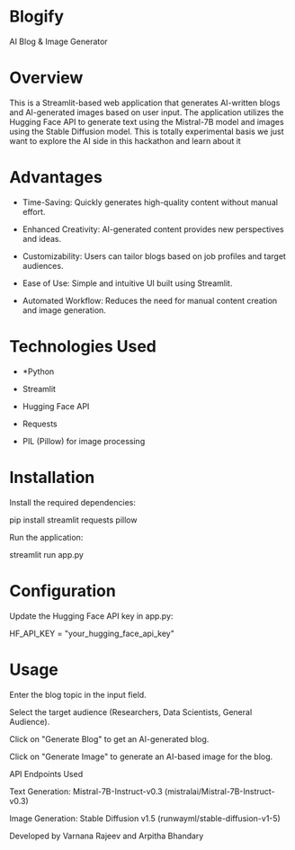# Blogify
AI Blog & Image Generator

# Overview

This is a Streamlit-based web application that generates AI-written blogs and AI-generated images based on user input. The application utilizes the Hugging Face API to generate text using the Mistral-7B model and images using the Stable Diffusion model. This is totally experimental basis we just want to explore the AI side in this hackathon and learn about it

# Advantages

* Time-Saving: Quickly generates high-quality content without manual effort.

* Enhanced Creativity: AI-generated content provides new perspectives and ideas.

* Customizability: Users can tailor blogs based on job profiles and target audiences.

* Ease of Use: Simple and intuitive UI built using Streamlit.

* Automated Workflow: Reduces the need for manual content creation and image generation.

# Technologies Used

* *Python

* Streamlit

* Hugging Face API

* Requests

* PIL (Pillow) for image processing

# Installation

Install the required dependencies:

pip install streamlit requests pillow

Run the application:

streamlit run app.py

# Configuration

Update the Hugging Face API key in app.py:

HF_API_KEY = "your_hugging_face_api_key"

# Usage

Enter the blog topic in the input field.

Select the target audience (Researchers, Data Scientists, General Audience).

Click on "Generate Blog" to get an AI-generated blog.

Click on "Generate Image" to generate an AI-based image for the blog.

API Endpoints Used

Text Generation: Mistral-7B-Instruct-v0.3 (mistralai/Mistral-7B-Instruct-v0.3)

Image Generation: Stable Diffusion v1.5 (runwayml/stable-diffusion-v1-5)

Developed by Varnana Rajeev and Arpitha Bhandary



